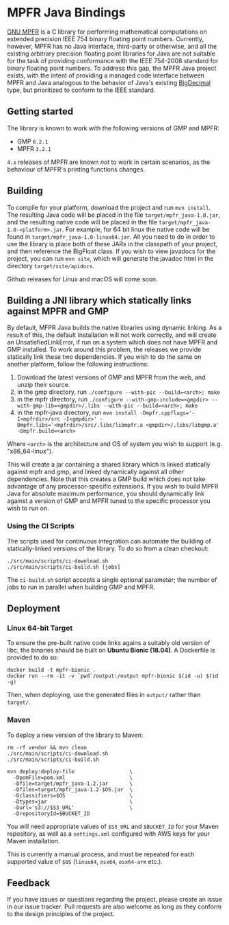 # MPFR Java Bindings

[GNU MPFR](http://www.mpfr.org/) is a C library for performing mathematical
computations on extended precision IEEE 754 binary floating point numbers.
Currently, however, MPFR has no Java interface, third-party or otherwise, and
all the existing arbitrary precision floating point libraries for Java are not
suitable for the task of providing conformance with the IEEE 754-2008 standard
for binary floating point numbers. To address this gap, the MPFR Java project
exists, with the intent of providing a managed code interface between MPFR and
Java analogous to the behavior of Java's existing
[BigDecimal](http://docs.oracle.com/javase/7/docs/api/java/math/BigDecimal.html)
type, but prioritized to conform to the IEEE standard.

## Getting started

The library is known to work with the following versions of GMP and MPFR:
* GMP `6.2.1`
* MPFR `3.2.1`

`4.x` releases of MPFR are known _not_ to work in certain scenarios, as the
behaviour of MPFR's printing functions changes.

## Building

To compile for your platform, download the project and run `mvn install`. The
resulting Java code will be placed in the file `target/mpfr_java-1.0.jar`, and
the resulting native code will be placed in the file
`target/mpfr_java-1.0-<platform>.jar`. For example, for 64 bit linux the native
code will be found in `target/mpfr_java-1.0-linux64.jar`. All you need to do in
order to use the library is place both of these JARs in the classpath of your
project, and then reference the BigFloat class. If you wish to view javadocs for
the project, you can run `mvn site`, which will generate the javadoc html in the
directory `target/site/apidocs`.

Github releases for Linux and macOS will come soon.

## Building a JNI library which statically links against MPFR and GMP

By default, MFPR Java builds the native libraries using dynamic linking. As a
result of this, the default installation will not work correctly, and will
create an UnsatisfiedLinkError, if run on a system which does not have MPFR and
GMP installed. To work around this problem, the releases we provide statically
link these two dependencies. If you wish to do the same on another platform,
follow the following instructions:

1. Download the latest versions of GMP and MPFR from the web, and unzip their
   source.
2. in the gmp directory, run `./configure --with-pic --build=<arch>; make`
3. in the mpfr directory, run `./configure --with-gmp-include=<gmpdir>
   --with-gmp-lib=<gmpdir>/.libs --with-pic --build=<arch>; make`
4. in the mpfr-java directory, run `mvn install -Dmpfr.cppflags='-I<mpfrdir>/src
   -I<gmpdir>' -Dmpfr.libs='<mpfrdir>/src/.libs/libmpfr.a
   <gmpdir>/.libs/libgmp.a' -Dmpfr.build=<arch>`

Where `<arch>` is the architecture and OS of system you wish to support (e.g.
"x86\_64-linux").

This will create a jar containing a shared library which is linked statically
against mpfr and gmp, and linked dynamically against all other dependencies.
Note that this creates a GMP build which does not take advantage of any
processor-specific extensions. If you wish to build MPFR Java for absolute
maximum performance, you should dynamically link against a version of GMP and
MPFR tuned to the specific processor you wish to run on.

### Using the CI Scripts

The scripts used for continuous integration can automate the building of
statically-linked versions of the library. To do so from a clean checkout:

```shell
./src/main/scripts/ci-download.sh
./src/main/scripts/ci-build.sh [jobs]
```

The `ci-build.sh` script accepts a single optional parameter; the number of jobs
to run in parallel when building GMP and MPFR.

## Deployment

### Linux 64-bit Target

To ensure the pre-built native code links agains a suitably old version of libc,
the binaries should be built on **Ubuntu Bionic (18.04)**. A Dockerfile is
provided to do so:

```console
docker build -t mpfr-bionic .
docker run --rm -it -v `pwd`/output:/output mpfr-bionic $(id -u) $(id -g)
```

Then, when deploying, use the generated files in `output/` rather than
`target/`.

### Maven

To deploy a new version of the library to Maven:

```console
rm -rf vendor && mvn clean
./src/main/scripts/ci-download.sh
./src/main/scripts/ci-build.sh

mvn deploy:deploy-file                  \
  -DpomFile=pom.xml                     \
  -Dfile=target/mpfr_java-1.2.jar       \
  -Dfiles=target/mpfr_java-1.2-$OS.jar  \
  -Dclassifiers=$OS                     \
  -Dtypes=jar                           \
  -Durl='s3://$S3_URL'                  \
  -DrepositoryId=$BUCKET_ID
```

You will need appropriate values of `$S3_URL` and `$BUCKET_ID` for your Maven
repository, as well as a `settings.xml` configured with AWS keys for your Maven
installation.

This is currently a manual process, and must be repeated for each supported
value of `$OS` (`linux64`, `osx64`, `osx64-arm` etc.).

## Feedback

If you have issues or questions regarding the project, please create an issue in
our issue tracker. Pull requests are also welcome as long as they conform to the
design principles of the project.

